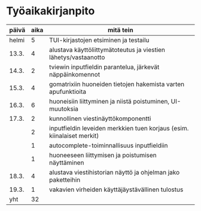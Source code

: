 # Työaikakirjanpito

| päivä | aika | mitä tein                                                              |
|-------|------|------------------------------------------------------------------------|
| helmi | 5    | TUI-kirjastojen etsiminen ja testailu                                  |
| 13.3. | 4    | alustava käyttöliittymätoteutus ja viestien lähetys/vastaanotto        |
| 14.3. | 2    | tviewin inputfieldin parantelua, järkevät näppäinkomennot              |
| 15.3. | 4    | gomatrixiin huoneiden tietojen hakemista varten apufunktioita          |
| 16.3. | 6    | huoneisiin liittyminen ja niistä poistuminen, UI-muutoksia             |
| 17.3. | 2    | kunnollinen viestinäyttökomponentti                                    |
|       | 2    | inputfieldin leveiden merkkien tuen korjaus (esim. kiinalaiset merkit) |
|       | 1    | autocomplete-toiminnallisuus inputfieldiin                             |
|       | 1    | huoneeseen liittymisen ja poistumisen näyttäminen                      |
| 18.3. | 4    | alustava viestihistorian näyttö ja ohjelman jako paketteihin           |
| 19.3. | 1    | vakavien virheiden käyttäjäystävällinen tulostus                       |
| yht   | 32   |                                                                        |
